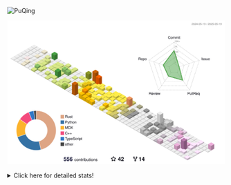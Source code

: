 ![PuQing](https://user-images.githubusercontent.com/27223114/171565019-9a56fae6-b08b-421f-99db-7e830da42371.png)

![](./profile-3d-contrib/profile-season-animate.svg)

<details>
<summary>Click here for detailed stats!</summary>

<!--START_SECTION:waka-->
![Lines of code](https://img.shields.io/badge/From%20Hello%20World%20I%27ve%20Written-2.0%20million%20lines%20of%20code-blue)

**🐱 My GitHub Data** 

> 📦 443.8 kB Used in GitHub's Storage 
 > 
> 🏆 187 Contributions in the Year 2025
 > 
> 🚫 Not Opted to Hire
 > 
> 📜 33 Public Repositories 
 > 
> 🔑 34 Private Repositories 
 > 
**I'm an Early 🐤** 

```text
🌞 Morning                824 commits         ██░░░░░░░░░░░░░░░░░░░░░░░   09.60 % 
🌆 Daytime                3686 commits        ███████████░░░░░░░░░░░░░░   42.93 % 
🌃 Evening                1939 commits        ██████░░░░░░░░░░░░░░░░░░░   22.58 % 
🌙 Night                  2138 commits        ██████░░░░░░░░░░░░░░░░░░░   24.90 % 
```


📊 **This Week I Spent My Time On** 

```text
💬 Programming Languages: 
Other                    26 hrs 31 mins      ██████████████████░░░░░░░   70.90 % 
Python                   6 hrs 35 mins       ████░░░░░░░░░░░░░░░░░░░░░   17.61 % 
Rust                     1 hr 6 mins         █░░░░░░░░░░░░░░░░░░░░░░░░   02.98 % 
Org                      50 mins             █░░░░░░░░░░░░░░░░░░░░░░░░   02.27 % 
HTML                     32 mins             ░░░░░░░░░░░░░░░░░░░░░░░░░   01.43 % 

🔥 Editors: 
Arc                      17 hrs 22 mins      ████████████░░░░░░░░░░░░░   46.45 % 
VS Code                  7 hrs 44 mins       █████░░░░░░░░░░░░░░░░░░░░   20.69 % 
Ghostty                  7 hrs 25 mins       █████░░░░░░░░░░░░░░░░░░░░   19.85 % 
Telegram                 2 hrs 42 mins       ██░░░░░░░░░░░░░░░░░░░░░░░   07.25 % 
NetEaseMusic             1 hr 29 mins        █░░░░░░░░░░░░░░░░░░░░░░░░   04.00 % 

💻 Operating System: 
Mac                      29 hrs 56 mins      ████████████████████░░░░░   80.00 % 
WSL                      4 hrs 12 mins       ███░░░░░░░░░░░░░░░░░░░░░░   11.24 % 
Linux                    3 hrs 16 mins       ██░░░░░░░░░░░░░░░░░░░░░░░   08.77 % 
```


<!--END_SECTION:waka-->
</details>
